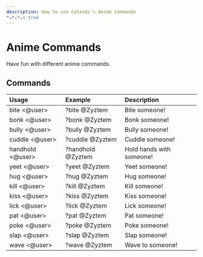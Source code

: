 ```yaml
---
description: How to use Celendi's Anime Commands
ᴴₒᴴₒᴴₒ: true
---
```

# Anime Commands

Have fun with different anime commands.

## Commands

| Usage | Example | Description |
| :--- | :--- | :--- |
| bite &lt;&#64;user&gt; | ?bite &#64;Zyztem | Bite someone! |
| bonk &lt;&#64;user&gt; | ?bonk &#64;Zyztem | Bonk someone! |
| bully &lt;&#64;user&gt; | ?bully &#64;Zyztem | Bully someone! |
| cuddle &lt;&#64;user&gt; | ?cuddle &#64;Zyztem | Cuddle someone! |
| handhold &lt;&#64;user&gt; | ?handhold &#64;Zyztem | Hold hands with someone! |
| yeet &lt;&#64;user&gt; | ?yeet &#64;Zyztem | Yeet someone! |
| hug &lt;&#64;user&gt; | ?hug &#64;Zyztem | Hug someone! |
| kill &lt;&#64;user&gt; | ?kill &#64;Zyztem | Kill someone! |
| kiss &lt;&#64;user&gt; | ?kiss &#64;Zyztem | Kiss someone! |
| lick &lt;&#64;user&gt; | ?lick &#64;Zyztem | Lick someone! |
| pat &lt;&#64;user&gt; | ?pat &#64;Zyztem | Pat someone! |
| poke &lt;&#64;user&gt; | ?poke &#64;Zyztem | Poke someone! |
| slap &lt;&#64;user&gt; | ?slap &#64;Zyztem | Slap someone! |
| wave &lt;&#64;user&gt; | ?wave &#64;Zyztem | Wave to someone! |
